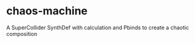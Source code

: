 # chaos-machine
A SuperCollider SynthDef with calculation and Pbinds to create a chaotic composition
